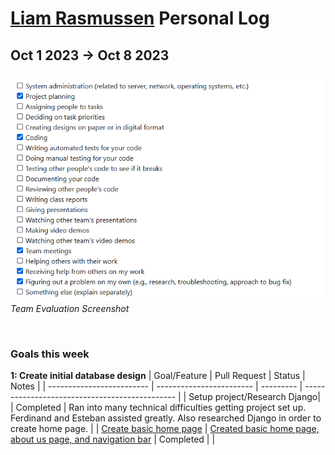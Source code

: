 # [Liam Rasmussen](https://github.com/liamras) Personal Log

## Oct 1 2023 -> Oct 8 2023

![evaluation-screenshot](../../../img/liam-eval-5.png)
<br>
_Team Evaluation Screenshot_

<br>

### Goals this week

**1: Create initial database design**
| Goal/Feature              | Pull Request             | Status    | Notes                                          |
| ------------------------- | ------------------------ | --------- | ---------------------------------------------- |
| Setup project/Research Django|                       | Completed | Ran into many technical difficulties getting project set up. Ferdinand and Esteban assisted greatly. Also researched Django in order to create home page. |
| [Create basic home page][1] | [Created basic home page, about us page, and navigation bar][2] | Completed |    |

<br>

[1]: https://github.com/COSC-499-W2023/year-long-project-team-7/issues/17
[2]: https://github.com/COSC-499-W2023/year-long-project-team-7/pull/21
